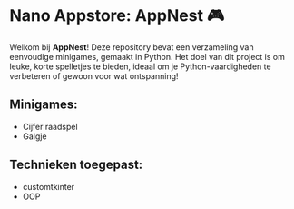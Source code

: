 # Nano Appstore: AppNest 🎮

Welkom bij **AppNest**! Deze repository bevat een verzameling van eenvoudige minigames, gemaakt in Python. 
Het doel van dit project is om leuke, korte spelletjes te bieden, ideaal om je Python-vaardigheden te verbeteren of gewoon voor wat ontspanning!


## Minigames:

- Cijfer raadspel
- Galgje


## Technieken toegepast:

- customtkinter
- OOP

